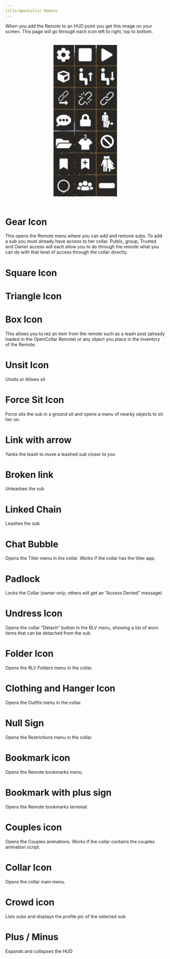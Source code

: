 ```yaml
---
title:OpenCollar Remote
---
```

When you add the Remote to an HUD point you get this image on your screen.  This page will go through each icon left to right, top to bottom.
<div style="width: 100%; text-align: center;">
<img src="/static/Remote.png" width="200" style="margin: 20px auto;" />
</div>

# Gear Icon  
This opens the Remote menu where you can add and remove subs.  To add a sub you must already have access to her collar.  Public, group, Trusted and Owner access will each allow you to do through the remote what you can do with that level of access through the collar directly.
#  Square Icon
# Triangle Icon  
#  Box Icon
This allows you to rez an item from the remote such as a leash post (already loaded in the OpenCollar Remote) or any object you place in the inventory of the Remote.
# Unsit Icon
Unsits or Allows sit
# Force Sit Icon
Force sits the sub in a ground sit and opens a menu of nearby objects to sit her on.  
#  Link with arrow
Yanks the leash to move a leashed sub closer to you
# Broken link
Unleashes the sub
# Linked Chain
Leashes the sub
# Chat Bubble
Opens the Titler menu in the collar.  Works if the collar has the titler app.
# Padlock
Locks the Collar (owner only; others will get an "Access Denied" message)
# Undress Icon
Opens the collar "Detach" button in the RLV menu, showing a list of worn items that can be detached from the sub.
# Folder Icon
Opens the RLV Folders menu in the collar.
# Clothing and Hanger Icon
Opens the Outfits menu in the collar.
# Null Sign
Opens the Restrictions menu in the collar.
# Bookmark icon
Opens the Remote bookmarks menu.
# Bookmark with plus sign
Opens the Remote bookmarks terminal.
# Couples icon
Opens the Couples animations.  Works if the collar contains the couples animation script.
# Collar Icon
Opens the collar main menu.
# Crowd icon 
Lists subs and displays the profile pic of the selected sub.
# Plus / Minus
Expands and collapses the HUD

